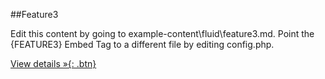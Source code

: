 ##Feature3

Edit this content by going to example-content\fluid\feature3.md. Point the {FEATURE3} Embed Tag to a different file by editing config.php.

[View details &raquo;{: .btn}](#)

